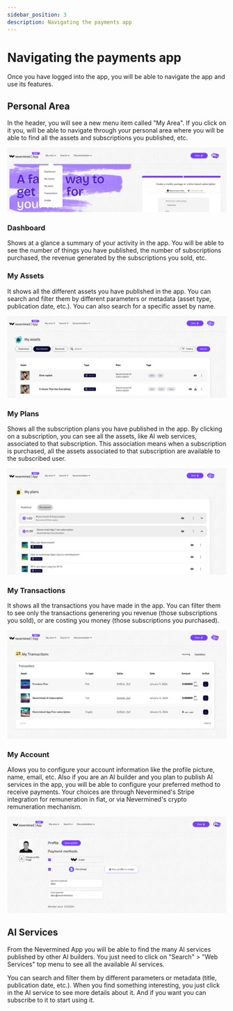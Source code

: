 ```yaml
---
sidebar_position: 3
description: Navigating the payments app
---
```


# Navigating the payments app

Once you have logged into the app, you will be able to navigate the app and use its features. 

## Personal Area

In the header, you will see a new menu item called "My Area". If you click on it you, will be able to navigate through your personal area where you will be able to find all the assets and subscriptions you published, etc.


<p align="center"><img src="/images/tutorials/my-area/my-area-submenu.png"/></p>

### Dashboard

Shows at a glance a summary of your activity in the app. You will be able to see the number of things you have published, the number of subscriptions purchased, the revenue generated by the subscriptions you sold, etc.

### My Assets

It shows all the different assets you have published in the app. You can search and filter them by different parameters or metadata (asset type, publication date, etc.). You can also search for a specific asset by name.

<p align="center"><img src="/images/tutorials/my-area/my-assets-purchased.png"/></p>


### My Plans

Shows all the subscription plans you have published in the app. By clicking on a subscription, you can see all the assets, like AI web services, associated to that subscription. This association means when a subscription is purchased, all the assets associated to that subscription are available to the subscribed user.

<p align="center"><img src="/images/tutorials/my-area/my-plans-purchased.png"/></p>

### My Transactions

It shows all the transactions you have made in the app. You can filter them to see only the transactions generering you revenue (those subscriptions you sold), or are costing you money (those subscriptions you purchased).

<p align="center"><img src="/images/tutorials/my-area/my-transactions-expenses.png"/></p>


### My Account

Allows you to configure your account information like the profile picture, name, email, etc. Also if you are an AI builder and you plan to publish AI services in the app, you will be able to configure your preferred method to receive payments. Your choices are through Nevermined's Stripe integration for remuneration in fiat, or via Nevermined's crypto remuneration mechanism.

<p align="center"><img src="/images/tutorials/my-area/my-account.png"/></p>

## AI Services

From the Nevermined App you will be able to find the many AI services published by other AI builders. You just need to click on "Search" > "Web Services" top menu to see all the available AI services.

You can search and filter them by different parameters or metadata (title, publication date, etc.). When you find something interesting, you just click in the AI service to see more details about it. And if you want you can subscribe to it to start using it.
